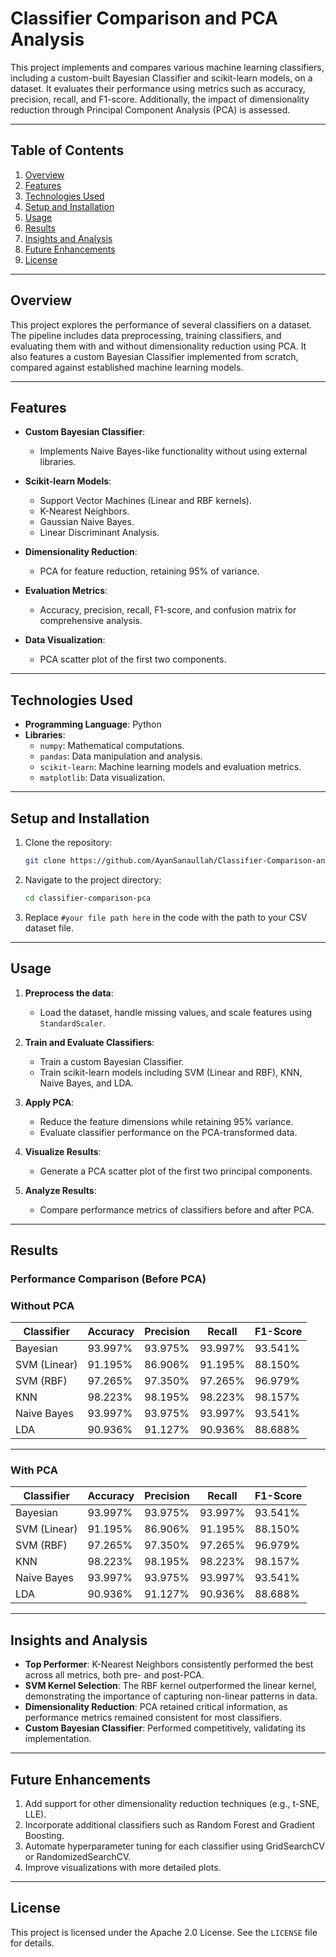 # Classifier Comparison and PCA Analysis

This project implements and compares various machine learning classifiers, including a custom-built Bayesian Classifier and scikit-learn models, on a dataset. It evaluates their performance using metrics such as accuracy, precision, recall, and F1-score. Additionally, the impact of dimensionality reduction through Principal Component Analysis (PCA) is assessed.

---

## Table of Contents
1. [Overview](#overview)
2. [Features](#features)
3. [Technologies Used](#technologies-used)
4. [Setup and Installation](#setup-and-installation)
5. [Usage](#usage)
6. [Results](#results)
7. [Insights and Analysis](#insights-and-analysis)
8. [Future Enhancements](#future-enhancements)
9. [License](#license)

---

## Overview
This project explores the performance of several classifiers on a dataset. The pipeline includes data preprocessing, training classifiers, and evaluating them with and without dimensionality reduction using PCA. It also features a custom Bayesian Classifier implemented from scratch, compared against established machine learning models.

---

## Features
- **Custom Bayesian Classifier**: 
  - Implements Naive Bayes-like functionality without using external libraries.
  
- **Scikit-learn Models**:
  - Support Vector Machines (Linear and RBF kernels).
  - K-Nearest Neighbors.
  - Gaussian Naive Bayes.
  - Linear Discriminant Analysis.

- **Dimensionality Reduction**:
  - PCA for feature reduction, retaining 95% of variance.

- **Evaluation Metrics**:
  - Accuracy, precision, recall, F1-score, and confusion matrix for comprehensive analysis.

- **Data Visualization**:
  - PCA scatter plot of the first two components.

---

## Technologies Used
- **Programming Language**: Python
- **Libraries**:
  - `numpy`: Mathematical computations.
  - `pandas`: Data manipulation and analysis.
  - `scikit-learn`: Machine learning models and evaluation metrics.
  - `matplotlib`: Data visualization.

---

## Setup and Installation
1. Clone the repository:
   ```bash
   git clone https://github.com/AyanSanaullah/Classifier-Comparison-and-PCA-Analysis
   ```
2. Navigate to the project directory:
   ```bash
   cd classifier-comparison-pca
   ```
3. Replace `#your file path here` in the code with the path to your CSV dataset file.

---

## Usage
1. **Preprocess the data**:
   - Load the dataset, handle missing values, and scale features using `StandardScaler`.

2. **Train and Evaluate Classifiers**:
   - Train a custom Bayesian Classifier.
   - Train scikit-learn models including SVM (Linear and RBF), KNN, Naive Bayes, and LDA.

3. **Apply PCA**:
   - Reduce the feature dimensions while retaining 95% variance.
   - Evaluate classifier performance on the PCA-transformed data.

4. **Visualize Results**:
   - Generate a PCA scatter plot of the first two principal components.

5. **Analyze Results**:
   - Compare performance metrics of classifiers before and after PCA.

---

## Results
### Performance Comparison (Before PCA)
### Without PCA  
| Classifier      | Accuracy  | Precision  | Recall     | F1-Score  |
|-----------------|-----------|------------|------------|-----------|
| Bayesian        | 93.997%   | 93.975%    | 93.997%    | 93.541%   |
| SVM (Linear)    | 91.195%   | 86.906%    | 91.195%    | 88.150%   |
| SVM (RBF)       | 97.265%   | 97.350%    | 97.265%    | 96.979%   |
| KNN             | 98.223%   | 98.195%    | 98.223%    | 98.157%   |
| Naive Bayes     | 93.997%   | 93.975%    | 93.997%    | 93.541%   |
| LDA             | 90.936%   | 91.127%    | 90.936%    | 88.688%   |

---

### With PCA  
| Classifier      | Accuracy  | Precision  | Recall     | F1-Score  |
|-----------------|-----------|------------|------------|-----------|
| Bayesian        | 93.997%   | 93.975%    | 93.997%    | 93.541%   |
| SVM (Linear)    | 91.195%   | 86.906%    | 91.195%    | 88.150%   |
| SVM (RBF)       | 97.265%   | 97.350%    | 97.265%    | 96.979%   |
| KNN             | 98.223%   | 98.195%    | 98.223%    | 98.157%   |
| Naive Bayes     | 93.997%   | 93.975%    | 93.997%    | 93.541%   |
| LDA             | 90.936%   | 91.127%    | 90.936%    | 88.688%   |


---

## Insights and Analysis
- **Top Performer**: K-Nearest Neighbors consistently performed the best across all metrics, both pre- and post-PCA.
- **SVM Kernel Selection**: The RBF kernel outperformed the linear kernel, demonstrating the importance of capturing non-linear patterns in data.
- **Dimensionality Reduction**: PCA retained critical information, as performance metrics remained consistent for most classifiers.
- **Custom Bayesian Classifier**: Performed competitively, validating its implementation.

---

## Future Enhancements
1. Add support for other dimensionality reduction techniques (e.g., t-SNE, LLE).
2. Incorporate additional classifiers such as Random Forest and Gradient Boosting.
3. Automate hyperparameter tuning for each classifier using GridSearchCV or RandomizedSearchCV.
4. Improve visualizations with more detailed plots.

---

## License
This project is licensed under the Apache 2.0 License. See the `LICENSE` file for details.

